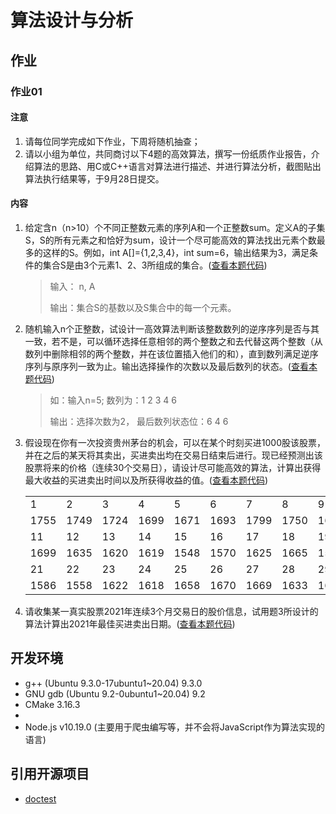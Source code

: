 # 算法设计与分析

## 作业

### 作业01

#### 注意

1. 请每位同学完成如下作业，下周将随机抽查；
2. 请以小组为单位，共同商讨以下4题的高效算法，撰写一份纸质作业报告，介绍算法的思路、用C或C++语言对算法进行描述、并进行算法分析，截图贴出算法执行结果等，于9月28日提交。

#### 内容

1. 给定含n（n>10）个不同正整数元素的序列A和一个正整数sum。定义A的子集S，S的所有元素之和恰好为sum，设计一个尽可能高效的算法找出元素个数最多的这样的S。例如，int A[]={1,2,3,4}，int sum=6，输出结果为3，满足条件的集合S是由3个元素1、2、3所组成的集合。([查看本题代码](./src/hw01/01.sum.cpp))
 
    > 输入： n,  A
    > 
    > 输出：集合S的基数以及S集合中的每一个元素。

2. 随机输入n个正整数，试设计一高效算法判断该整数数列的逆序序列是否与其一致，若不是，可以循环选择任意相邻的两个整数之和去代替这两个整数（从数列中删除相邻的两个整数，并在该位置插入他们的和），直到数列满足逆序序列与原序列一致为止。输出选择操作的次数以及最后数列的状态。([查看本题代码](./src/hw01/02.palindrome.cpp))

    > 如：输入n=5; 数列为：1 2 3 4 6
    > 
    > 输出：选择次数为2， 最后数列状态位：6 4 6
  
3. 假设现在你有一次投资贵州茅台的机会，可以在某个时刻买进1000股该股票，并在之后的某天将其卖出，买进卖出均在交易日结束后进行。现已经预测出该股票将来的价格（连续30个交易日），请设计尽可能高效的算法，计算出获得最大收益的买进卖出时间以及所获得收益的值。([查看本题代码](./src/hw01/03.maotai.cpp))

    |      |      |      |      |      |      |      |      |      |      |
    | ---- | ---- | ---- | ---- | ---- | ---- | ---- | ---- | ---- | ---- |
    | 1    | 2    | 3    | 4    | 5    | 6    | 7    | 8    | 9    | 10   |
    | 1755 | 1749 | 1724 | 1699 | 1671 | 1693 | 1799 | 1750 | 1690 | 1700 |
    | 11   | 12   | 13   | 14   | 15   | 16   | 17   | 18   | 19   | 20   |
    | 1699 | 1635 | 1620 | 1619 | 1548 | 1570 | 1625 | 1665 | 1595 | 1596 |
    | 21   | 22   | 23   | 24   | 25   | 26   | 27   | 28   | 29   | 30   |
    | 1586 | 1558 | 1622 | 1618 | 1658 | 1670 | 1669 | 1633 | 1634 | 1662 |

4. 请收集某一真实股票2021年连续3个月交易日的股价信息，试用题3所设计的算法计算出2021年最佳买进卖出日期。([查看本题代码](./src/hw01/04.real_stocks.cpp))

## 开发环境

- g++ (Ubuntu 9.3.0-17ubuntu1~20.04) 9.3.0
- GNU gdb (Ubuntu 9.2-0ubuntu1~20.04) 9.2
- CMake 3.16.3
- 
- Node.js v10.19.0 (主要用于爬虫编写等，并不会将JavaScript作为算法实现的语言)

## 引用开源项目

- [doctest](https://github.com/onqtam/doctest)